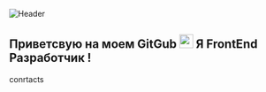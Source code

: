 ![Header](https://github.com/watefalls/watefalls/blob/main/assets/developer-logo.jpg)

## Приветсвую на моем GitGub <img src="https://4.bp.blogspot.com/-3Rh88Pvv1jw/XJyAscRzDFI/AAAAAABF_7c/tSZUq17p3RwosMtfNMdFM7fNGCjFb_jsACLcBGAs/s1600/AW3794515_12.gif" width="25px"> Я FrontEnd Разработчик !

conrtacts